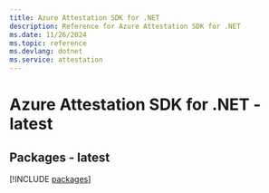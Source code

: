 ```yaml
---
title: Azure Attestation SDK for .NET
description: Reference for Azure Attestation SDK for .NET
ms.date: 11/26/2024
ms.topic: reference
ms.devlang: dotnet
ms.service: attestation
---
```

# Azure Attestation SDK for .NET - latest
## Packages - latest
[!INCLUDE [packages](attestation-index.md)]
